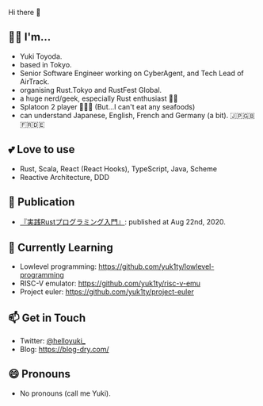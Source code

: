 Hi there 👋

## 💁‍♀️ I'm...
- Yuki Toyoda.
- based in Tokyo.
- Senior Software Engineer working on CyberAgent, and Tech Lead of AirTrack.
- organising Rust.Tokyo and RustFest Global.
- a huge nerd/geek, especially Rust enthusiast 🦀💕
- Splatoon 2 player 🦑🐙💕 (But...I can't eat any seafoods)
- can understand Japanese, English, French and Germany (a bit). 🇯🇵🇬🇧🇫🇷🇩🇪

## 💕 Love to use
- Rust, Scala, React (React Hooks), TypeScript, Java, Scheme
- Reactive Architecture, DDD

## 📝 Publication
- [『実践Rustプログラミング入門』](https://www.amazon.co.jp/%E5%AE%9F%E8%B7%B5Rust%E3%83%97%E3%83%AD%E3%82%B0%E3%83%A9%E3%83%9F%E3%83%B3%E3%82%B0%E5%85%A5%E9%96%80-%E5%88%9D%E7%94%B0-%E7%9B%B4%E4%B9%9F/dp/4798061700): published at Aug 22nd, 2020.

## 🌱 Currently Learning
- Lowlevel programming: https://github.com/yuk1ty/lowlevel-programming
- RISC-V emulator: https://github.com/yuk1ty/risc-v-emu
- Project euler: https://github.com/yuk1ty/project-euler

## 📫 Get in Touch
- Twitter: [@helloyuki_](https://twitter.com/helloyuki_)
- Blog: https://blog-dry.com/

## 😄 Pronouns
- No pronouns (call me Yuki).
